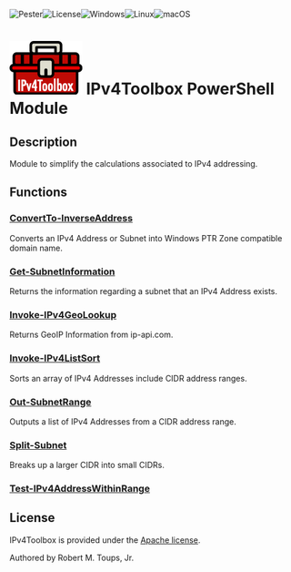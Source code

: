 

![Pester](https://github.com/roberttoups/IPv4Toolbox/workflows/Pester/badge.svg)![License](https://img.shields.io/github/license/roberttoups/IPv4Toolbox)![Windows](https://img.shields.io/badge/OS-Windows-success)![Linux](https://img.shields.io/badge/OS-linux-success)![macOS](https://img.shields.io/badge/OS-macOS-success)

# ![IPv4Toolbox](icons/Color-small.png) IPv4Toolbox PowerShell Module

## Description

Module to simplify the calculations associated to IPv4 addressing.

## Functions

### [ConvertTo-InverseAddress](IPv4Toolbox/0.1.0/Docs/ConvertTo-InverseAddress.md)

Converts an IPv4 Address or Subnet into Windows PTR Zone compatible domain name.

### [Get-SubnetInformation](IPv4Toolbox/0.1.0/Docs/Get-SubnetInformation.md)

Returns the information regarding a subnet that an IPv4 Address exists.

### [Invoke-IPv4GeoLookup](IPv4Toolbox/0.1.0/Docs/Invoke-IPv4GeoLookup.md)

Returns GeoIP Information from ip-api.com.

### [Invoke-IPv4ListSort](IPv4Toolbox/0.1.0/Docs/Invoke-IPv4ListSort.md)

Sorts an array of IPv4 Addresses include CIDR address ranges.

### [Out-SubnetRange](IPv4Toolbox/0.1.0/Docs/Out-SubnetRange.md)

Outputs a list of IPv4 Addresses from a CIDR address range.

### [Split-Subnet](IPv4Toolbox/0.1.0/Docs/Split-Subnet.md)

Breaks up a larger CIDR into small CIDRs.

### [Test-IPv4AddressWithinRange](IPv4Toolbox/0.1.0/Docs/Test-IPv4AddressWithinRange.md)



## License

IPv4Toolbox is provided under the [Apache license](LICENSE.md).

Authored by Robert M. Toups, Jr.
